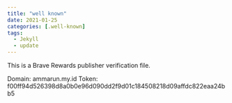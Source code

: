 ```yaml
---
title: "well known"
date: 2021-01-25
categories: [.well-known]
tags:
  - Jekyll
  - update
---
```


This is a Brave Rewards publisher verification file.

Domain: ammarun.my.id
Token: f00ff94d526398d8a0b0e96d090dd2f9d01c184508218d09affdc822eaa24bb5
